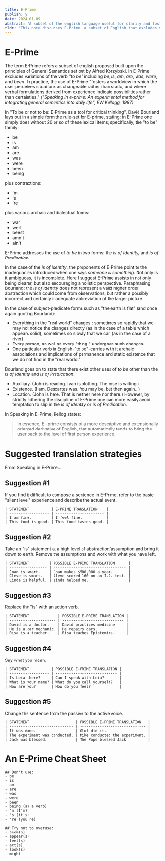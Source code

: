 ```yaml
---
title: E-Prime
publish: y
date: 2024-01-09
abstract: "A subset of the english language useful for clarity and fostering a flexible worldview."
tldr: "This note discusses E-Prime, a subset of English that excludes variations of the verb 'to be' to promote clarity and a flexible worldview. It outlines the rules of E-Prime, its benefits in avoiding the 'is of identity' and 'is of predication,' and provides translation strategies and a cheat sheet for using E-Prime effectively."
---
```


# E-Prime

The term E-Prime refers a subset of english proposed built upon the principles of General Semantics  set out by Alfred Korzybski.  In E-Prime excludes variations of the verb *"to be"* including *be*, *is*, *am*, *are*, *was*, *were*, and *been*.   In practice, the use of E-Prime "fosters a worldview in which the user perceives situations as changeable rather than static, and where verbal formulations derived from experience indicate possibilities rather than certainties."  *("Speaking in e-prime: An experimental method for integrating general semantics into daily life", EW Kellogg,  1987)*

In "To be or not to be: E-Prime as a tool for critical thinking", David Bourland lays out in a simple form the rule-set for E-prime, stating: in E-Prime one simply does without 20 or so of these lexical items; specifically, the "to be" family:
- be
- is
- am
- are
- was
- were
- been
- being

plus contractions:
- 'm
- 's
- 're

plus various archaic and dialectual forms:
- war
- wert
- beest
- amn't
- ain't

E-Prime addresses the use of *to be* in two forms: the *is of Identity*, and *is of Predication*.

In the case of the *is of identity*, the proponents of E-Prime point to the inadequacies introduced when one says *someone is something*.  Not only is it ambiguous, it is incomplete.  Here I suggest E-Prime assists in not only being clearer, but also encouraging a holistic perspective.  Paraphrasing Bourland: the *is of identity* does not represent a valid higher order abstraction which could come from observations, but rather a possibly incorrect and certainly inadequate abbreviation of the larger picture.

In the case of subject-predicate forms such as "the earth is flat" (and once again quoting Bourland):
* Everything in the "real world" changes : sometimes so rapidly that we may not notice the changes directly (as in the case of a table which appears solid), sometimes so slowly that we can (as in the case of a river). 
* Every person, as well as every "thing " undergoes such changes.  
* One particular verb in English-"to be"-carries with it archaic associations and implications of permanence and static existence that we do not find in the "real world."

Bourland goes on to state that there exist other uses of *to be* other than the *is of Identity* and *is of Predication*:
- Auxiliary. (John is reading. Ivan is plotting. The rose is wilting.) 
- Existence. (I am. Descartes was. You may be, but then again...) 
- Location. (John is here. That is neither here nor there.)
However, by strictly adhering the discipline of E-Prime one can more easily avoid temptation to slip in the  *is of identity* or *is of Predication*. 

In Speaking in E-Prime, Kellog states:
> In essence, E -prime consists of a more descriptive and extensionally oriented derivative of English, that automatically tends to bring the user back to the level of first person experience.


# Suggested translation strategies 
From Speaking in E-Prime...

## Suggestion #1 
If you find it difficult to compose a sentence in E-Prime, refer to the basic "silent level" experience and describe the actual event. 

```
| STATEMENT          | E-PRIME TRANSLATION    |
| ------------------ | ---------------------- |
| I am fine.         | I feel fine.           |
| This food is good. | This food tastes good. |
```


## Suggestion #2 
Take an "is" statement at a high level of abstraction/assumption and bring it down to earth. Remove the assumptions and work with what you have left. 
```
| STATEMENT         | POSSIBLE E-PRIME TRANSLATION      |
| ----------------- | --------------------------------- |
| Joan is smart.    | Joan makes $500,000 a year.       |
| Cleve is smart.   | Cleve scored 160 on an I.Q. test. |
| Linda is helpful. | Linda helped me.                  |
```

## Suggestion #3 
Replace the "is" with an action verb. 
```
| STATEMENT             | POSSIBLE E-PRIME TRANSLATION |
| --------------------- | ---------------------------- |
| David is a doctor.    | David practices medicine     |
| He is a car mechanic. | He repairs cars.             |
| Risa is a teacher.    | Risa teaches Epistemics.     |
```

## Suggestion #4 
Say what you mean. 
```
| STATEMENT          | POSSIBLE E-PRIME TRANSLATION |
| ------------------ | ---------------------------- |
| Is Leia there?     | Can I speak with Leia?       |
| What is your name? | What do you call yourself?   |
| How are you?       | How do you feel?             | 
```

## Suggestion #5 
Change the sentence from the passive to the active voice. 
```
| STATEMENT                     | POSSIBLE E-PRIME TRANSLATION   |
| ----------------------------- | ------------------------------ |
| It was done.                  | Olof did it.                   |
| The experiment was conducted. | Mike conducted the experiment. |
| Jack was blessed.             | The Pope blessed Jack          |
```


# An E-Prime Cheat Sheet

```
## Don't use:
- be
- is
- am
- are
- was
- were
- been
- being (as a verb)
- 'm (I'm)
- 's (it's)
- 're (you're)

## Try not to overuse:
- seem(s)
- appear(s)
- feel(s)
- act(s)
- look(s)
- might

```
